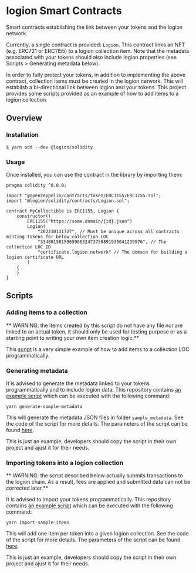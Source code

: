# logion Smart Contracts

Smart contracts establishing the link between your tokens and the logion network.

Currently, a single contract is provided: `Logion`. This contract links an NFT (e.g. ERC721 or ERC1155)
to a logion collection item. Note that the metadata associated with your tokens should also include
logion properties (see Scripts > Generating metadata below).

In order to fully protect your tokens, in addition to implementing the above contract, collection items
must be created in the logion network. This will establish a bi-directional link between logion and your tokens.
This project provides some scripts provided as an example of how to add items to a logion collection.

## Overview

### Installation

```console
$ yarn add --dev @logion/solidity
```

### Usage

Once installed, you can use the contract in the library by importing them:

```solidity
pragma solidity ^0.8.0;

import "@openzeppelin/contracts/token/ERC1155/ERC1155.sol";
import "@logion/solidity/contracts/Logion.sol";

contract MyCollectible is ERC1155, Logion {
    constructor()
        ERC1155("https://some.domain/{id}.json")
        Logion(
            "202210131727", // Must be unique across all contracts minting tokens for below collection LOC
            "334801581596596632473758891935041239976", // The collection LOC ID
            "certificate.logion.network" // The domain for building a logion certificate URL
        )
    {
    }
}
```

## Scripts

### Adding items to a collection

** WARNING: the items created by this script do not have any file nor are linked to an actual token, it should only be used for testing purpose or as a starting point to writing your own item creation logic.**

This [script](https://github.com/logion-network/logion-solidity/blob/main/scripts/import_items_test.mts) is a very simple
example of how to add items to a collection LOC programmatically.

### Generating metadata

It is advised to generate the metadata linked to your tokens programmatically
and to include logion data. This repository contains
[an example script](https://github.com/logion-network/logion-solidity/blob/main/scripts/generate_metadata.mts)
which can be executed with the following command:

```
yarn generate-sample-metadata
```

This will generate the metadata JSON files in folder `sample_metadata`.
See the code of the script for more details. The parameters of the script can be
found [here](https://github.com/logion-network/logion-solidity/blob/main/scripts/tokens.mts).

This is just an example, developers should copy the script in their own project and
ajust it for their needs.

### Importing tokens into a logion collection

** WARNING: the script described below actually submits transactions to the logion chain. As a result, fees are applied and submitted data can not be corrected later.**

It is advised to import your tokens programmatically. This repository contains
[an example script](https://github.com/logion-network/logion-solidity/blob/main/scripts/import_items.mts)
which can be executed with the following command:

```
yarn import-sample-items
```

This will add one item per token into a given logion collection.
See the code of the script for more details. The parameters of the script can be
found [here](https://github.com/logion-network/logion-solidity/blob/main/scripts/tokens.mts).

This is just an example, developers should copy the script in their own project and
ajust it for their needs.
